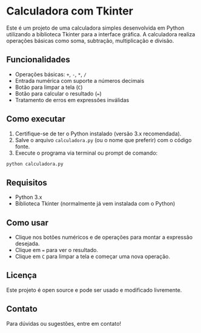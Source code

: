 # Calculadora com Tkinter

Este é um projeto de uma calculadora simples desenvolvida em Python utilizando a biblioteca Tkinter para a interface gráfica. A calculadora realiza operações básicas como soma, subtração, multiplicação e divisão.

## Funcionalidades

- Operações básicas: `+`, `-`, `*`, `/`
- Entrada numérica com suporte a números decimais
- Botão para limpar a tela (`C`)
- Botão para calcular o resultado (`=`)
- Tratamento de erros em expressões inválidas

## Como executar

1. Certifique-se de ter o Python instalado (versão 3.x recomendada).  
2. Salve o arquivo `calculadora.py` (ou o nome que preferir) com o código fonte.  
3. Execute o programa via terminal ou prompt de comando:

```bash
python calculadora.py
```

## Requisitos

- Python 3.x  
- Biblioteca Tkinter (normalmente já vem instalada com o Python)

## Como usar

- Clique nos botões numéricos e de operações para montar a expressão desejada.  
- Clique em `=` para ver o resultado.  
- Clique em `C` para limpar a tela e começar uma nova operação.

## Licença

Este projeto é open source e pode ser usado e modificado livremente.

## Contato

Para dúvidas ou sugestões, entre em contato!
